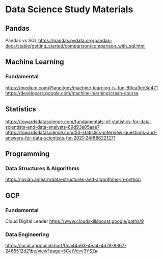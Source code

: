# Data Science Study Materials

## Pandas
Pandas vs SQL
https://pandas.pydata.org/pandas-docs/stable/getting_started/comparison/comparison_with_sql.html

## Machine Learning
### Fundamental
https://medium.com/@ageitgey/machine-learning-is-fun-80ea3ec3c471
https://developers.google.com/machine-learning/crash-course

## Statistics
https://towardsdatascience.com/fundamentals-of-statistics-for-data-scientists-and-data-analysts-69d93a05aae7
https://towardsdatascience.com/50-statistics-interview-questions-and-answers-for-data-scientists-for-2021-24f886221271

## Programming
### Data Structures & Algorithms
https://jovian.ai/learn/data-structures-and-algorithms-in-python

## GCP
### Fundamental
Cloud Digital Leader
https://www.cloudskillsboost.google/paths/9

### Data Engineering
https://lucid.app/lucidchart/0ca44a63-4ea4-4d78-8367-2465512d21be/view?page=5CetVcvv3YSZ#

